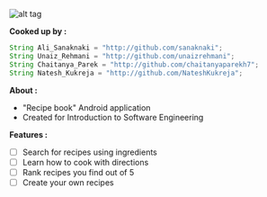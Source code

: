 ![alt tag](http://i.imgur.com/8B1ZxHJ.png)
</br>

<strong>Cooked up by :</strong>
```java
String Ali_Sanaknaki = "http://github.com/sanaknaki";
String Unaiz_Rehmani = "http://github.com/unaizrehmani";
String Chaitanya_Parek = "http://github.com/chaitanyaparekh7";
String Natesh_Kukreja = "http://github.com/NateshKukreja";
```

<strong>About :</strong>

- "Recipe book" Android application
- Created for Introduction to Software Engineering

<strong>Features :</strong>
- [ ] Search for recipes using ingredients
- [ ] Learn how to cook with directions
- [ ] Rank recipes you find out of 5
- [ ] Create your own recipes
